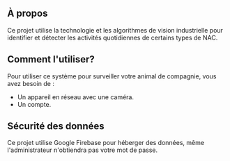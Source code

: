 ## À propos
Ce projet utilise la technologie et les algorithmes de vision industrielle pour identifier et détecter les activités quotidiennes de certains types de NAC.

## Comment l'utiliser?

Pour utiliser ce système pour surveiller votre animal de compagnie, vous avez besoin de :

- Un appareil en réseau avec une caméra. 
- Un compte.

## Sécurité des données

Ce projet utilise Google Firebase pour héberger des données, même l'administrateur n'obtiendra pas votre mot de passe.
